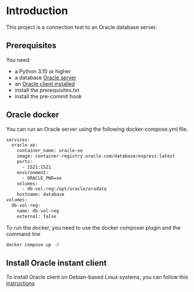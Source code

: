 # Introduction

This project is a connection test to an Oracle database server.

## Prerequisites

You need:
* a Python 3.10 or higher
* a database [Oracle server](#oracle-docker)
* an [Oracle client installed](#install-oracle-instant-client)
* install the prerequisites.txt
* install the pre-commit hook

## Oracle docker
You can run an Oracle server using the following docker-compose.yml file.

```dockerfile
services:
  oracle-xe:
    container_name: oracle-xe
    image: container-registry.oracle.com/database/express:latest
    ports:
      - 1521:1521
    environment:
      - ORACLE_PWD=xe
    volumes:
      - db-vol-reg:/opt/oracle/oradata
    hostname: database
volumes:
  db-vol-reg:
    name: db-vol-reg
    external: false
```
To run the docker, you need to use the docker composer plugin and the command line

```bash
docker compose up -d
```

## Install Oracle instant client

To install Oracle client on Debian-based Linux systems, you can follow this
[instructions](https://github.com/ManelJimeno/Annotations/blob/main/settings/oracle.md)
